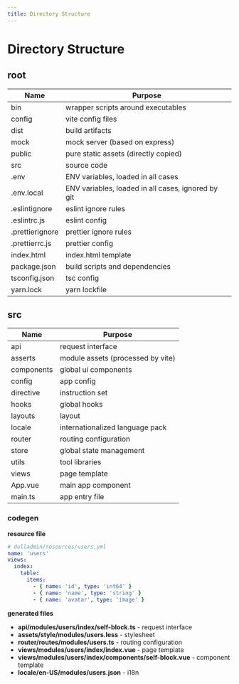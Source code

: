 ```yaml
---
title: Directory Structure
---
```


# Directory Structure

## root

| Name            | Purpose                                            |
| --------------- | -------------------------------------------------- |
| bin             | wrapper scripts around executables                 |
| config          | vite config files                                  |
| dist            | build artifacts                                    |
| mock            | mock server (based on express)                     |
| public          | pure static assets (directly copied)               |
| src             | source code                                        |
| .env            | ENV variables, loaded in all cases                 |
| .env.local      | ENV variables, loaded in all cases, ignored by git |
| .eslintignore   | eslint ignore rules                                |
| .eslintrc.js    | eslint config                                      |
| .prettierignore | prettier ignore rules                              |
| .prettierrc.js  | prettier config                                    |
| index.html      | index.html template                                |
| package.json    | build scripts and dependencies                     |
| tsconfig.json   | tsc config                                         |
| yarn.lock       | yarn lockfile                                      |

## src

| Name       | Purpose                           |
| ---------- | --------------------------------- |
| api        | request interface                 |
| asserts    | module assets (processed by vite) |
| components | global ui components              |
| config     | app config                        |
| directive  | instruction set                   |
| hooks      | global hooks                      |
| layouts    | layout                            |
| locale     | internationalized language pack   |
| router     | routing configuration             |
| store      | global state management           |
| utils      | tool libraries                    |
| views      | page template                     |
| App.vue    | main app component                |
| main.ts    | app entry file                    |

### codegen

**resource file**

```yml
# dulladmin/resources/users.yml
name: 'users'
views:
  index:
    table:
      items:
        - { name: 'id', type: 'int64' }
        - { name: 'name', type: 'string' }
        - { name: 'avatar', type: 'image' }
```

**generated files**

- **api/modules/users/index/self-block.ts** - request interface
- **assets/style/modules/users.less** - stylesheet
- **router/routes/modules/users.ts** - routing configuration
- **views/modules/users/index/index.vue** - page template
- **views/modules/users/index/components/self-block.vue** - component template
- **locale/en-US/modules/users.json** - i18n
